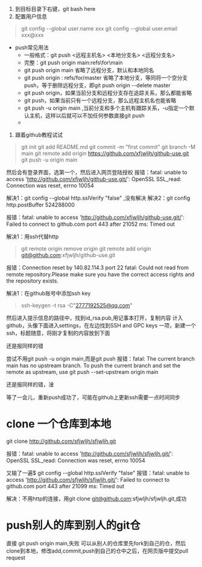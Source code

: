 1. 到目标目录下右键，git bash here
1. 配置用户信息
>git config --global user.name xxx
>git config --global user.email xxx@xxx
* push常见用法
  * 一般格式：git push <远程主机名> <本地分支名> <远程分支名>
  * 完整：git push origin main:refs\for\main
  * git push origin main 省略了远程分支，默认和本地同名
  * git push origin : refs/for/master 省略了本地分支，等同将一个空分支push，等于删除远程分支，即git push origin --delete master
  * git push origin，如果当前分支和远程分支存在追踪关系，那么都能省略
  * git push，如果当前只有一个远程分支，那么远程主机名也能省略 
  * git push -u origin main ,当前分支和多个主机有跟踪关系，-u指定一个默认主机，这样以后就可以不加任何参数直接git push
  * 
1. 跟着github教程试试
>git init
>git add README.md
>git commit -m "first commit"
>git branch -M main
>git remote add origin https://github.com/xfjwljh/github-use.git
> git push -u origin main

然后会有登录界面，选第一个，然后进入网页登陆授权
报错：fatal: unable to access 'http://github.com/xfjwljh/github-use.git/': OpenSSL SSL_read: Connection was reset, errno 10054

解决1：git config --global http.sslVerify "false" ,没有解决
解决2：git config http.postBuffer 524288000

报错：fatal: unable to access 'http://github.com/xfjwljh/github-use.git/': Failed to connect to github.com port 443 after 21052 ms: Timed out

解决1：用ssh代替http
>git remote origin remove origin
>git remote add origin git@github.com:xfjwljh/github-use.git

报错：Connection reset by 140.82.114.3 port 22
fatal: Could not read from remote repository.Please make sure you have the correct access rights
and the repository exists.

解决1：在github账号中添加ssh key
>ssh-keygen -t rsa -C"2777192525@qq.com"

然后进入提示信息的路径中，找到id_rsa.pub,用记事本打开，复制内容
计入github，头像下面进入settings，在左边找到SSH and GPC keys 一项，新建一个ssh，标题随意，将刚才复制的内容放到下面

还是报同样的错

尝试不用git push -u origin main,而是git push
报错：fatal: The current branch main has no upstream branch.
To push the current branch and set the remote as upstream, use  git push --set-upstream origin main

还是报同样的错，淦

等了一会儿，重新push成功了，可能在github上更新ssh需要一点时间同步


# clone 一个仓库到本地
git clone http://github.com/sfjwljh/sfjwljh.git

报错：fatal: unable to access 'http://github.com/sfjwljh/sfjwljh.git/': OpenSSL SSL_read: Connection was reset, errno 10054

又输了一遍$ git config --global http.sslVerify "false"
报错：fatal: unable to access 'http://github.com/sfjwljh/sfjwljh.git/': Failed to connect to github.com port 443 after 21099 ms: Timed out

解决：不用http的连接，用git clone git@github.com:sfjwljh/sfjwljh.git,成功

# push别人的库到别人的git仓
直接 git push origin main,失败
可以从别人的仓库里先fork到自己的仓，然后clone到本地，修改add,commit,push到自己的仓中之后，在网页版中提交pull request

